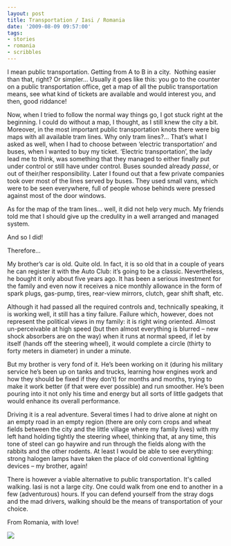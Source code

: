 ```yaml
---
layout: post
title: Transportation / Iasi / Romania
date: '2009-08-09 09:57:00'
tags:
- stories
- romania
- scribbles
---
```



I mean public transportation. Getting from A to B in a city.  Nothing easier than that, right? Or simpler… Usually it goes like this: you go to the counter on a public transportation office, get a map of all the public transportation means, see what kind of tickets are available and would interest you, and then, good riddance!

Now, when I tried to follow the normal way things go, I got stuck right at the beginning. I could do without a map, I thought, as I still knew the city a bit. Moreover, in the most important public transportation knots there were big maps with all available tram lines. Why only tram lines?… That’s what I asked as well, when I had to choose between ‘electric transportation’ and buses, when I wanted to buy my ticket. ‘Electric transportation’, the lady lead me to think, was something that they managed to either finally put under control or still have under control. Buses sounded already *passé*, or out of their/her responsibility. Later I found out that a few private companies took over most of the lines served by buses. They used small vans, which were to be seen everywhere, full of people whose behinds were pressed against most of the door windows.

As for the map of the tram lines… well, it did not help very much. My friends told me that I should give up the credulity in a well arranged and managed system. 

And so I did!

Therefore…

My brother’s car is old. Quite old. In fact, it is so old that in a couple of years he can register it with the Auto Club: it’s going to be a classic. Nevertheless, he bought it only about five years ago. It has been a serious investment for the family and even now it receives a nice monthly allowance in the form of spark plugs, gas-pump, tires, rear-view mirrors, clutch, gear shift shaft, etc.

Although it had passed all the required controls and, technically speaking, it is working well, it still has a tiny failure. Failure which, however, does not represent the political views in my family: it is right wing oriented. Almost un-perceivable at high speed (but then almost everything is blurred – new shock absorbers are on the way) when it runs at normal speed, if let by itself (hands off the steering wheel), it would complete a circle (thirty to forty meters in diameter) in under a minute.

But my brother is very fond of it. He’s been working on it (during his military service he’s been up on tanks and trucks, learning how engines work and how they should be fixed if they don’t) for months and months, trying to make it work better (if that were ever possible) and run smoother. He’s been pouring into it not only his time and energy but all sorts of little gadgets that would enhance its overall performance.

Driving it is a real adventure. Several times I had to drive alone at night on an empty road in an empty region (there are only corn crops and wheat fields between the city and the little village where my family lives) with my left hand holding tightly the steering wheel, thinking that, at any time, this tone of steel can go haywire and run through the fields along with the rabbits and the other rodents. At least I would be able to see everything: strong halogen lamps have taken the place of old conventional lighting devices – my brother, again!

There is however a viable alternative to public transportation. It's called walking. Iasi is not a large city. One could walk from one end to another in a few (adventurous) hours. If you can defend yourself from the stray dogs and the mad drivers, walking should be the means of transportation of your choice.

From Romania, with love!

![](http://lh3.ggpht.com/_8N3MB6ce-Uw/SqX_7HQxsnI/AAAAAAAAL0o/plGC04LmuIE/s800/DSC00389.JPG)


